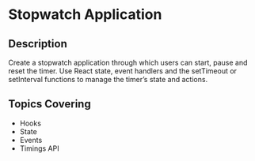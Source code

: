 # Stopwatch Application

## Description
Create a stopwatch application through which users can start, pause and reset the timer. Use React state, event handlers and the setTimeout or setInterval functions to manage the timer’s state and actions.

## Topics Covering
- Hooks
- State
- Events
- Timings API